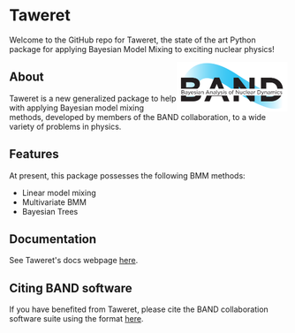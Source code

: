 # Taweret
Welcome to the GitHub repo for Taweret, the state of the art Python package for applying Bayesian Model Mixing to exciting nuclear physics! 

<img align="right" width="200" src="./logos/band_logo.PNG">

## About
Taweret is a new generalized package to help with applying Bayesian model mixing methods, developed by members of the BAND collaboration, to a wide variety of problems in physics. 

## Features
At present, this package possesses the following BMM methods:
- Linear model mixing 
- Multivariate BMM 
- Bayesian Trees

## Documentation
See Taweret's docs webpage [here](https://danosu.github.io/Taweret/index.html).

## Citing BAND software
If you have benefited from Taweret, please cite the BAND collaboration software suite using the format [here](https://github.com/bandframework/bandframework#citing-the-band-framework).